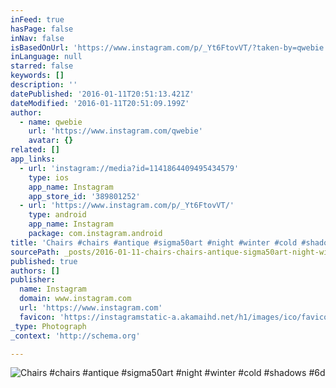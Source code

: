 ```yaml
---
inFeed: true
hasPage: false
inNav: false
isBasedOnUrl: 'https://www.instagram.com/p/_Yt6FtovVT/?taken-by=qwebie'
inLanguage: null
starred: false
keywords: []
description: ''
datePublished: '2016-01-11T20:51:13.421Z'
dateModified: '2016-01-11T20:51:09.199Z'
author:
  - name: qwebie
    url: 'https://www.instagram.com/qwebie'
    avatar: {}
related: []
app_links:
  - url: 'instagram://media?id=1141864409495434579'
    type: ios
    app_name: Instagram
    app_store_id: '389801252'
  - url: 'https://www.instagram.com/p/_Yt6FtovVT/'
    type: android
    app_name: Instagram
    package: com.instagram.android
title: 'Chairs #chairs #antique #sigma50art #night #winter #cold #shadows #6d'
sourcePath: _posts/2016-01-11-chairs-chairs-antique-sigma50art-night-winter-cold-sh.md
published: true
authors: []
publisher:
  name: Instagram
  domain: www.instagram.com
  url: 'https://www.instagram.com'
  favicon: 'https://instagramstatic-a.akamaihd.net/h1/images/ico/favicon.ico/7cdab0872b15.ico'
_type: Photograph
_context: 'http://schema.org'

---
```

![Chairs #chairs #antique #sigma50art #night #winter #cold #shadows #6d](https://s3-us-west-2.amazonaws.com/the-grid-img/p/8782490244285e8979e32893f6adcec0df31419e.jpg)